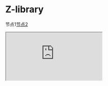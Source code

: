 #  Z-library
节点1[节点2](/jiedian2.html)
<iframe   src="https://find.looks.wang/g.php" width="" height=""   frameborder="1/0"  name="iframe"     scrolling="yes/no/auto">   
</iframe>
